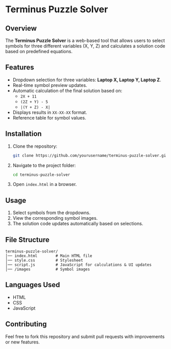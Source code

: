 # Terminus Puzzle Solver

## Overview
The **Terminus Puzzle Solver** is a web-based tool that allows users to select symbols for three different variables (X, Y, Z) and calculates a solution code based on predefined equations.

## Features
- Dropdown selection for three variables: **Laptop X, Laptop Y, Laptop Z**.
- Real-time symbol preview updates.
- Automatic calculation of the final solution based on:
  - `2X + 11`
  - `(2Z + Y) - 5`
  - `|(Y + Z) - X|`
- Displays results in `XX-XX-XX` format.
- Reference table for symbol values.

## Installation
1. Clone the repository:
   ```bash
   git clone https://github.com/yourusername/terminus-puzzle-solver.git
   ```
2. Navigate to the project folder:
   ```bash
   cd terminus-puzzle-solver
   ```
3. Open `index.html` in a browser.

## Usage
1. Select symbols from the dropdowns.
2. View the corresponding symbol images.
3. The solution code updates automatically based on selections.

## File Structure
```
terminus-puzzle-solver/
│── index.html        # Main HTML file
│── style.css         # Stylesheet
│── script.js         # JavaScript for calculations & UI updates
│── /images           # Symbol images
```

## Languages Used
- HTML
- CSS
- JavaScript

## Contributing
Feel free to fork this repository and submit pull requests with improvements or new features.
